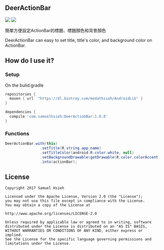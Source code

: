 <h2>DeerActionBar</h2>

[![](https://img.shields.io/badge/license-Apache%202.0-blue.svg)](https://www.apache.org/licenses/LICENSE-2.0)
[![](https://img.shields.io/badge/Download-1.0.0-blue.svg)](https://bintray.com/medathsieh/AndroidLib/DeerActionBar/1.0.0)

簡單方便設定ActionBar的標題、標題顏色和背景顏色

DeerActionBar can easy to set title, title's color, and background color on ActionBar.

<h2>How do I use it?</h2>

<h3>Setup</h3>

On the bulid.gradle
```gradle
repositories {
  maven { url  "https://dl.bintray.com/medathsieh/AndroidLib" }
}
```

```gradle
dependencies {
  compile 'com.samuelhsieh:DeerActiobBar:1.0.0'
}
```

<h3>Functions</h3>

```java
DeerActionBar.with(this)
                .setTitle(R.string.app_name)
                .setTitleColor(android.R.color.white, null)
                .setBackgroundDrawable(getDrawable(R.color.colorAccent))
                .into(actionBar);
```

<h2>License</h2>

	Copyright 2017 Samuel Hsieh

	Licensed under the Apache License, Version 2.0 (the "License");
	you may not use this file except in compliance with the License.
	You may obtain a copy of the License at

	http://www.apache.org/licenses/LICENSE-2.0

	Unless required by applicable law or agreed to in writing, software
	distributed under the License is distributed on an "AS IS" BASIS,
	WITHOUT WARRANTIES OR CONDITIONS OF ANY KIND, either express or implied.
	See the License for the specific language governing permissions and
	limitations under the License.

